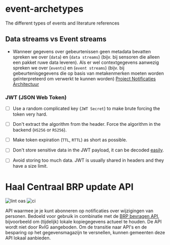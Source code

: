 # event-archetypes
The different types of events and literature references



## Data streams vs Event streams
* Wanneer gegevens over gebeurtenissen geen metadata bevatten spreken we over (`data`) en (`data streams`) (bijv. bij sensoren die alleen een pakket ruwe data leveren). Als er wel contextgegevens aanwezig spreken we over (`events`) en (`event streams`) (bijv. bij gebeurtenisgegevens die op basis van metakenmerken moeten worden geïnterpreteerd om verwerkt te kunnen worden) [Project Notificaties Architectuur](https://github.com/VNG-Realisatie/notificatieservices/blob/main/docs/achtergronddocumentatie/notificatieservices_architectuur.pdf)




### JWT (JSON Web Token)

- [ ] Use a random complicated key (`JWT Secret`) to make brute forcing the token very hard.
- [ ] Don't extract the algorithm from the header. Force the algorithm in the backend (`HS256` or `RS256`).
- [ ] Make token expiration (`TTL`, `RTTL`) as short as possible.
- [ ] Don't store sensitive data in the JWT payload, it can be decoded [easily](https://jwt.io/#debugger-io).
- [ ] Avoid storing too much data. JWT is usually shared in headers and they have a size limit.


# Haal Centraal BRP update API
![lint oas](https://github.com/BRP-API/Haal-Centraal-BRP-Update-API/workflows/lint-oas/badge.svg)
![ci](https://github.com/BRP-API/Haal-Centraal-BRP-Update-API/workflows/ci/badge.svg)

API waarmee je je kunt abonneren op notificaties over wijzigingen van personen. Bedoeld voor gebruik in combinatie met de [BRP bevragen API](https://vng-realisatie.github.io/Haal-Centraal-BRP-bevragen), bijvoorbeeld om (tijdelijk) lokale kopiegegevens actueel te houden.
De API wordt niet door RvIG aangeboden. Om de transitie naar API's en de besparing op het gegevensmagazijn te versnellen, kunnen gemeenten deze API lokaal aanbieden.  

